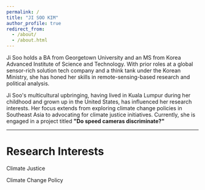 ```yaml
---
permalink: /
title: "JI SOO KIM"
author_profile: true
redirect_from: 
  - /about/
  - /about.html
---
```


Ji Soo holds a BA from Georgetown University and an MS from Korea Advanced Institute of Science and Technology. With prior roles at a global sensor-rich solution tech company and a think tank under the Korean Ministry, she has honed her skills in remote-sensing-based research and political analysis.

Ji Soo's multicultural upbringing, having lived in Kuala Lumpur during her childhood and grown up in the United States, has influenced her research interests. Her focus extends from exploring climate change policies in Southeast Asia to advocating for climate justice initiatives. Currently, she is engaged in a project titled <b>"Do speed cameras discriminate?"</b>







---

Research Interests
=========

Climate Justice


Climate Change Policy



